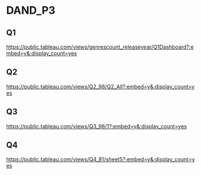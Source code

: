 # DAND_P3

## Q1

https://public.tableau.com/views/genrescount_releaseyear/Q1Dashboard?:embed=y&:display_count=yes

## Q2 

https://public.tableau.com/views/Q2_98/Q2_All?:embed=y&:display_count=yes

## Q3

https://public.tableau.com/views/Q3_98/1?:embed=y&:display_count=yes

## Q4

https://public.tableau.com/views/Q4_81/sheet5?:embed=y&:display_count=yes
